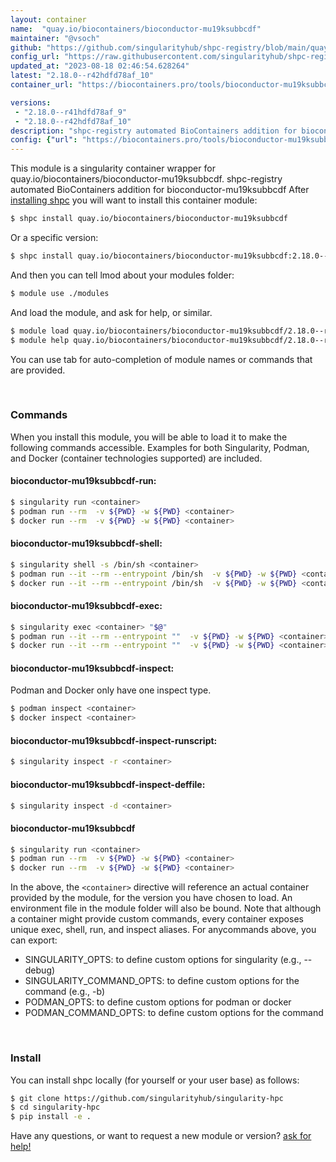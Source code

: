 ```yaml
---
layout: container
name:  "quay.io/biocontainers/bioconductor-mu19ksubbcdf"
maintainer: "@vsoch"
github: "https://github.com/singularityhub/shpc-registry/blob/main/quay.io/biocontainers/bioconductor-mu19ksubbcdf/container.yaml"
config_url: "https://raw.githubusercontent.com/singularityhub/shpc-registry/main/quay.io/biocontainers/bioconductor-mu19ksubbcdf/container.yaml"
updated_at: "2023-08-18 02:46:54.628264"
latest: "2.18.0--r42hdfd78af_10"
container_url: "https://biocontainers.pro/tools/bioconductor-mu19ksubbcdf"

versions:
 - "2.18.0--r41hdfd78af_9"
 - "2.18.0--r42hdfd78af_10"
description: "shpc-registry automated BioContainers addition for bioconductor-mu19ksubbcdf"
config: {"url": "https://biocontainers.pro/tools/bioconductor-mu19ksubbcdf", "maintainer": "@vsoch", "description": "shpc-registry automated BioContainers addition for bioconductor-mu19ksubbcdf", "latest": {"2.18.0--r42hdfd78af_10": "sha256:6daeaf2c15b26f596dccb9725ba47e36bf91b63eb614fafaa4484752642e951c"}, "tags": {"2.18.0--r41hdfd78af_9": "sha256:956ba0d7f5775075301a7f4e89a43b1daea7aab34dfc05497ea7d31312935807", "2.18.0--r42hdfd78af_10": "sha256:6daeaf2c15b26f596dccb9725ba47e36bf91b63eb614fafaa4484752642e951c"}, "docker": "quay.io/biocontainers/bioconductor-mu19ksubbcdf"}
---
```


This module is a singularity container wrapper for quay.io/biocontainers/bioconductor-mu19ksubbcdf.
shpc-registry automated BioContainers addition for bioconductor-mu19ksubbcdf
After [installing shpc](#install) you will want to install this container module:


```bash
$ shpc install quay.io/biocontainers/bioconductor-mu19ksubbcdf
```

Or a specific version:

```bash
$ shpc install quay.io/biocontainers/bioconductor-mu19ksubbcdf:2.18.0--r42hdfd78af_10
```

And then you can tell lmod about your modules folder:

```bash
$ module use ./modules
```

And load the module, and ask for help, or similar.

```bash
$ module load quay.io/biocontainers/bioconductor-mu19ksubbcdf/2.18.0--r42hdfd78af_10
$ module help quay.io/biocontainers/bioconductor-mu19ksubbcdf/2.18.0--r42hdfd78af_10
```

You can use tab for auto-completion of module names or commands that are provided.

<br>

### Commands

When you install this module, you will be able to load it to make the following commands accessible.
Examples for both Singularity, Podman, and Docker (container technologies supported) are included.

#### bioconductor-mu19ksubbcdf-run:

```bash
$ singularity run <container>
$ podman run --rm  -v ${PWD} -w ${PWD} <container>
$ docker run --rm  -v ${PWD} -w ${PWD} <container>
```

#### bioconductor-mu19ksubbcdf-shell:

```bash
$ singularity shell -s /bin/sh <container>
$ podman run --it --rm --entrypoint /bin/sh  -v ${PWD} -w ${PWD} <container>
$ docker run --it --rm --entrypoint /bin/sh  -v ${PWD} -w ${PWD} <container>
```

#### bioconductor-mu19ksubbcdf-exec:

```bash
$ singularity exec <container> "$@"
$ podman run --it --rm --entrypoint ""  -v ${PWD} -w ${PWD} <container> "$@"
$ docker run --it --rm --entrypoint ""  -v ${PWD} -w ${PWD} <container> "$@"
```

#### bioconductor-mu19ksubbcdf-inspect:

Podman and Docker only have one inspect type.

```bash
$ podman inspect <container>
$ docker inspect <container>
```

#### bioconductor-mu19ksubbcdf-inspect-runscript:

```bash
$ singularity inspect -r <container>
```

#### bioconductor-mu19ksubbcdf-inspect-deffile:

```bash
$ singularity inspect -d <container>
```



#### bioconductor-mu19ksubbcdf

```bash
$ singularity run <container>
$ podman run --rm  -v ${PWD} -w ${PWD} <container>
$ docker run --rm  -v ${PWD} -w ${PWD} <container>
```


In the above, the `<container>` directive will reference an actual container provided
by the module, for the version you have chosen to load. An environment file in the
module folder will also be bound. Note that although a container
might provide custom commands, every container exposes unique exec, shell, run, and
inspect aliases. For anycommands above, you can export:

 - SINGULARITY_OPTS: to define custom options for singularity (e.g., --debug)
 - SINGULARITY_COMMAND_OPTS: to define custom options for the command (e.g., -b)
 - PODMAN_OPTS: to define custom options for podman or docker
 - PODMAN_COMMAND_OPTS: to define custom options for the command

<br>

### Install

You can install shpc locally (for yourself or your user base) as follows:

```bash
$ git clone https://github.com/singularityhub/singularity-hpc
$ cd singularity-hpc
$ pip install -e .
```

Have any questions, or want to request a new module or version? [ask for help!](https://github.com/singularityhub/singularity-hpc/issues)